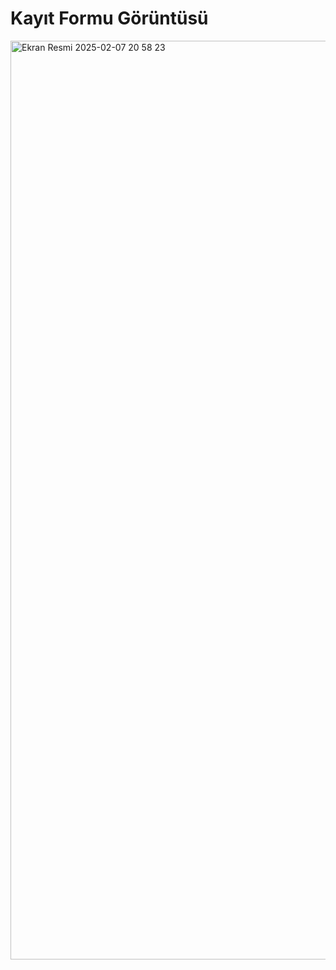 # Kayıt Formu Görüntüsü 
<img width="1470" alt="Ekran Resmi 2025-02-07 20 58 23" src="https://github.com/user-attachments/assets/72032500-91f3-4963-8a66-f2fca9598a56" />
